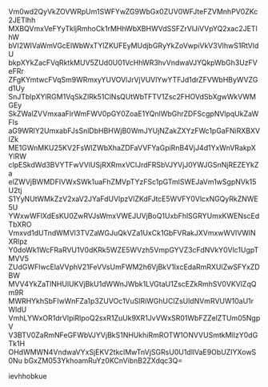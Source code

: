 Vm0wd2QyVkZOVWRpUm1SWFYwZG9WbGx0ZUV0WFJteFZVMnhPV0ZKc2JETlhh
MXBQVmxVeFYyTkljRmhoCk1rMHhWbXBHWVdSSFZrVlJiVVpYQ2xac2JETlhW
bVI2WlVaWmVGcElWbWxTYlZKUFEyMUdjbGRyYkZoVwpiVkV3VlhwS1RtVldU
bkpXYkZacFVqRktkMUV5ZUd0U01VcHhWR3hvVndwaVJYQkpWbGh3UzFVeFRr
ZFgKYmtwcFVqSm9WRmxyYUVOVlJrVjVUVlYwYTFJd1drZFVWbHByWVZGd1Uy
SnJTblpXYlRGM1VqSkZlRk51ClNsQUtWbTFTV1Zsc2FHOVdSbXgwWkVWMGEy
SkZWalZVVmxaaFlrWmFWV0pGY0ZoaE1YQnlWbGhrZDFScgpNVlpqUkZaWFls
aG9WRlY2UmxabFJsSnlDbHBHWjB0WmJYUjNZakZXYzFWc1pGaFNiRXBXVlZk
ME1GWnMKU25KV2FsWlZWbXhaZDFaVVFYaGpiRnB4VjJ4d1YxWnVRakpXYlRW
clpESkdWd3BVYTFwVVlUSjRXRmxVClJrdFRSbVJYVjJ0YWJGSnNjREZEYkZa
elZWVjBWMDFIVWxSWk1uaFhZMVpTYzFSc1pGTmlSWEJaVm1wSgpNVk15U2tj
S1YyNUtWMkZzV2xaV2JYaFdUVlpzVlZKdFJtcE5WVFY0VlcxNGQyRkZNWE5U
YWxwWFlXdEsKU0ZwRVJsWmxVWEJUVjBoQ1UxbFhlSGRYUmxKWENscEdTbXRO
Vmxvd1dUTndWMVl3TVZaWGJuQkVZa1UxCk1GbFVRakJXVmxwWVlVWlNXRlpz
Y0doWk1WcFRaRVU1V0dKRk5WZE5WVzh5VmpGYVZ3cFdNVkY0Vlc1UgpTMVV5
ZUdGWFIwcElaVVphV21FeVVsUmFWM2h6VjBkV1IxcEdaRmRXUlZwSFYxZDBW
MVV4YkZaTlNHUlUKVjBkU1dWWnJWbk1LVGtaU1ZscEZkRmhSV0VKVlZqQm9R
MWRHYkhSbFIwWnFZa1p3ZUVOc1VuSlRiWGhUClZsUldNVmRVUW10aU1rWldU
VmhLYWxOR1drVlpiRlpoQ2sxR1ZuUk9XR1JvVWxSR01WbFZZelZTUm05NgpV
V3BTV0ZaRmNFeGFWbVJYVjBkS1NHUkhiRmROTW1ONVVUSmtkMlIzY0dGTk1H
OHdWMWN4VndwaVYxSjEKV2tkclMwTnVjSGRsU0U1dllVaE9ObUZIYXowS0Nu
bGxZM053YkhoamRuYz0KCnVibnB2ZXdqc3Q=

ievhhobkue